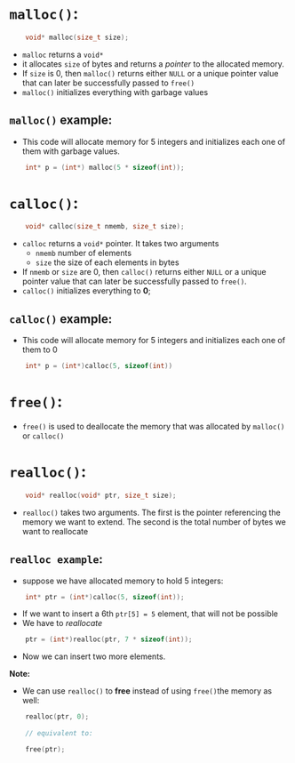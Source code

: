 # `malloc()`:
```c
    void* malloc(size_t size);
```
- `malloc` returns a `void*`
- it allocates `size` of bytes and returns a *pointer* to the allocated memory.
- If `size` is 0, then `malloc()` returns either `NULL` or a unique pointer value that can later be successfully passed to `free()`
- `malloc()` initializes everything with garbage values
## `malloc()` example:
- This code will allocate memory for 5 integers and initializes each one of them with garbage values.
```c
    int* p = (int*) malloc(5 * sizeof(int));
```
# `calloc()`:
``` c
    void* calloc(size_t nmemb, size_t size);
```
- `calloc` returns a `void*` pointer. It takes two arguments
  - `nmemb` number of elements
  - `size` the size of each elements in bytes
- If `nmemb` or `size` are 0, then `calloc()` returns either `NULL` or a unique pointer value that can later be successfully passed to `free()`.
- `calloc()` initializes everything to **0**;
## `calloc()` example:
- This code will allocate memory for 5 integers and initializes each one of them to 0
``` c
    int* p = (int*)calloc(5, sizeof(int))
```
# `free()`:
- `free()` is used to deallocate the memory that was allocated by `malloc()` or `calloc()`

# `realloc()`:
``` c
    void* realloc(void* ptr, size_t size);
```
- `realloc()` takes two arguments. The first is the pointer referencing the memory we want to extend. The second is the total number of bytes we want to reallocate
## `realloc example`:
- suppose we have allocated memory to hold 5 integers:
``` c
    int* ptr = (int*)calloc(5, sizeof(int));
```
- If we want to insert a 6th `ptr[5] = 5` element, that will not be possible
- We have to *reallocate*
``` c
    ptr = (int*)realloc(ptr, 7 * sizeof(int));
```
- Now we can insert two more elements.

**Note:**
- We can use `realloc()` to **free** instead of using `free()`the memory as well:
``` c
    realloc(ptr, 0);
    
    // equivalent to:

    free(ptr);
```
